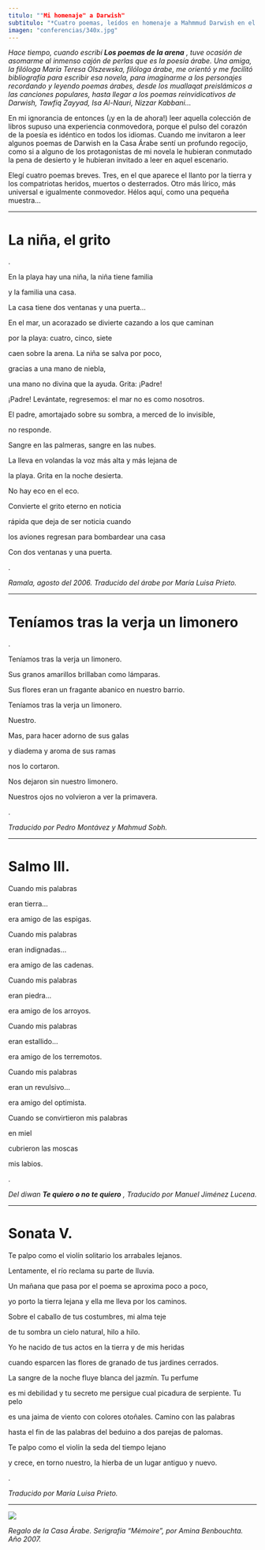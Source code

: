 ```yaml
---
titulo: ""Mi homenaje" a Darwish"
subtitulo: "*Cuatro poemas, leídos en homenaje a Mahmmud Darwish en el Acto celebrado por la Casa Árabe de Madrid, el 6 de octubre de 2008.*"
imagen: "conferencias/340x.jpg"
---
```

_Hace tiempo, cuando escribí **Los poemas de la arena** , tuve ocasión de asomarme al inmenso cajón de perlas que es la poesía árabe. Una amiga, la filóloga María Teresa Olszewska, filóloga árabe, me orientó y me facilitó bibliografía para escribir esa novela, para imaginarme a los personajes recordando y leyendo poemas árabes, desde los muallaqat preislámicos a las canciones populares, hasta llegar a los poemas reinvidicativos de Darwish, Tawfiq Zayyad, Isa Al-Nauri, Nizzar Kabbani…_

En mi ignorancia de entonces (¡y en la de ahora!) leer aquella colección de libros supuso una experiencia conmovedora, porque el pulso del corazón de la poesía es idéntico en todos los idiomas. Cuando me invitaron a leer algunos poemas de Darwish en la Casa Árabe sentí un profundo regocijo, como si a alguno de los protagonistas de mi novela le hubieran conmutado la pena de desierto y le hubieran invitado a leer en aquel escenario.

Elegí cuatro poemas breves. Tres, en el que aparece el llanto por la tierra y los compatriotas heridos, muertos o desterrados. Otro más lírico, más universal e igualmente conmovedor. Hélos aquí, como una pequeña muestra…

* * *

# **La niña, el grito**

.

En la playa hay una niña, la niña tiene familia

y la familia una casa.

La casa tiene dos ventanas y una puerta…

En el mar, un acorazado se divierte cazando a los que caminan

por la playa: cuatro, cinco, siete

caen sobre la arena. La niña se salva por poco,

gracias a una mano de niebla,

una mano no divina que la ayuda. Grita: ¡Padre!

¡Padre! Levántate, regresemos: el mar no es como nosotros.

El padre, amortajado sobre su sombra, a merced de lo invisible,

no responde.

Sangre en las palmeras, sangre en las nubes.

La lleva en volandas la voz más alta y más lejana de

la playa. Grita en la noche desierta.

No hay eco en el eco.

Convierte el grito eterno en noticia

rápida que deja de ser noticia cuando

los aviones regresan para bombardear una casa

Con dos ventanas y una puerta.

.

_Ramala, agosto del 2006. Traducido del árabe por María Luisa Prieto._

* * *

# **Teníamos tras la verja un limonero**

.

Teníamos tras la verja un limonero.

Sus granos amarillos brillaban como lámparas.

Sus flores eran un fragante abanico en nuestro barrio.

Teníamos tras la verja un limonero.

Nuestro.

Mas, para hacer adorno de sus galas

y diadema y aroma de sus ramas

nos lo cortaron.

Nos dejaron sin nuestro limonero.

Nuestros ojos no volvieron a ver la primavera.

.

_Traducido por Pedro Montávez y Mahmud Sobh._

* * *

# **Salmo III**.

Cuando mis palabras

eran tierra…

era amigo de las espigas.

Cuando mis palabras

eran indignadas…

era amigo de las cadenas.

Cuando mis palabras

eran piedra…

era amigo de los arroyos.

Cuando mis palabras

eran estallido…

era amigo de los terremotos.

Cuando mis palabras

eran un revulsivo…

era amigo del optimista.

Cuando se convirtieron mis palabras

en miel

cubrieron las moscas

mis labios.

.

_Del diwan **Te quiero o no te quiero** , Traducido por Manuel Jiménez Lucena._

* * *

# **Sonata V**.

Te palpo como el violín solitario los arrabales lejanos.

Lentamente, el río reclama su parte de lluvia.

Un mañana que pasa por el poema se aproxima poco a poco,

yo porto la tierra lejana y ella me lleva por los caminos.

Sobre el caballo de tus costumbres, mi alma teje

de tu sombra un cielo natural, hilo a hilo.

Yo he nacido de tus actos en la tierra y de mis heridas

cuando esparcen las flores de granado de tus jardines cerrados.

La sangre de la noche fluye blanca del jazmín. Tu perfume

es mi debilidad y tu secreto me persigue cual picadura de serpiente. Tu pelo

es una jaima de viento con colores otoñales. Camino con las palabras

hasta el fin de las palabras del beduino a dos parejas de palomas.

Te palpo como el violín la seda del tiempo lejano

y crece, en torno nuestro, la hierba de un lugar antiguo y nuevo.

.

_Traducido por María Luisa Prieto._

* * *

![](/attachments/0000/0492/regalo_casaarabe.jpg)

_Regalo de la Casa Árabe. Serigrafía “Mémoire”, por Amina Benbouchta. Año 2007._

